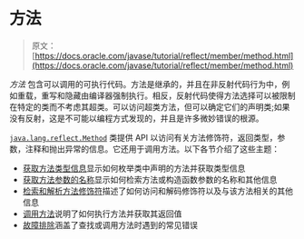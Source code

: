 # 方法

> 原文： [https://docs.oracle.com/javase/tutorial/reflect/member/method.html](https://docs.oracle.com/javase/tutorial/reflect/member/method.html)

_方法_ 包含可以调用的可执行代码。方法是继承的，并且在非反射代码行为中，例如重载，重写和隐藏由编译器强制执行。相反，反射代码使得方法选择可以被限制在特定的类而不考虑其超类。可以访问超类方法，但可以确定它们的声明类;如果没有反射，这是不可能以编程方式发现的，并且是许多微妙错误的根源。

[`java.lang.reflect.Method`](https://docs.oracle.com/javase/8/docs/api/java/lang/reflect/Method.html) 类提供 API 以访问有关方法修饰符，返回类型，参数，注释和抛出异常的信息。它还用于调用方法。以下各节介绍了这些主题：

*   [获取方法类型信息](methodType.html)显示如何枚举类中声明的方法并获取类型信息
*   [获取方法参数的名称](methodparameterreflection.html)显示如何检索方法或构造函数参数的名称和其他信息
*   [检索和解析方法修饰符](methodModifiers.html)描述了如何访问和解码修饰符以及与该方法相关的其他信息
*   [调用方法](methodInvocation.html)说明了如何执行方法并获取其返回值
*   [故障排除](methodTrouble.html)涵盖了查找或调用方法时遇到的常见错误